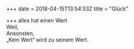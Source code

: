 +++
date = 2018-04-15T13:54:53Z
title = "Glück"

+++ 
alles hat einen Wert   
Weil,   
Ansonsten,     
„Kein Wert“ wird zu seinem Wert.